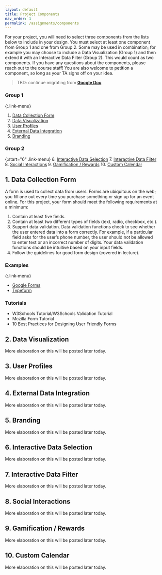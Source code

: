```yaml
---
layout: default
title: Project Components
nav_order: 1
permalink: /assignments/components
---
```


For your project, you will need to select three components from the lists below to include in your design. You must select at least one component from Group 1 and one from Group 2. Some may be used in combination; for example you may choose to include a Data Visualization (Group 1) and then extend it with an Interactive Data Filter (Group 2). This would count as two components.  If you have any questions about the components, please reach out to the course staff! You are also welcome to petition a component, so long as your TA signs off on your idea.

> TBD: continue migrating from **[Google Doc](https://docs.google.com/document/d/1nfj46bs73qrwunvRwlcf9tUMg1UQIy2HCTpKp4Q8byc/edit#)**

### Group 1

{:.link-menu}
1. [Data Collection Form](#1-data-collection-form)
2. [Data Visualization](#2-data-visualization)
3. [User Profiles](#3-user-profiles)
4. [External Data Integration](#4-external-data-integration)
5. [Branding](#5-branding)

### Group 2

{:start="6" .link-menu}
6. [Interactive Data Selection](#6-interactive-data-selection)
7. [Interactive Data Filter](#7-interactive-data-filter)
8. [Social Interactions](#8-social-interactions)
9. [Gamification / Rewards](#9-gamification--rewards)
10. [Custom Calendar](#10-custom-calendar)
 
## 1. Data Collection Form
A form is used to collect data from users. Forms are ubiquitous on the web; you fill one out every time you purchase something or sign up for an event online. For this project, your form should meet the following requirements at a minimum:
1. Contain at least five fields.
2. Contain at least two different types of fields (text, radio, checkbox, etc.).
3. Support data validation. Data validation functions check to see whether the user entered data into a form correctly. For example, if a particular field asks for the user’s phone number, the user should not be allowed to enter text or an incorrect number of digits. Your data validation functions should be intuitive based on your input fields.
4. Follow the guidelines for good form design (covered in lecture).

### Examples

{:.link-menu}
* <a href="https://www.google.com/forms/about/" target="_blank">Google Forms</a>
* <a href="https://www.typeform.com/" target="_blank">Typeform</a>

### Tutorials
* W3Schools Tutorial/W3Schools Validation Tutorial
* Mozilla Form Tutorial
* 10 Best Practices for Designing User Friendly Forms


## 2. Data Visualization
More elaboration on this will be posted later today.

## 3. User Profiles
More elaboration on this will be posted later today.

## 4. External Data Integration
More elaboration on this will be posted later today.

## 5. Branding
More elaboration on this will be posted later today.

## 6. Interactive Data Selection
More elaboration on this will be posted later today.

## 7. Interactive Data Filter
More elaboration on this will be posted later today.

## 8. Social Interactions
More elaboration on this will be posted later today.

## 9. Gamification / Rewards
More elaboration on this will be posted later today.

## 10. Custom Calendar
More elaboration on this will be posted later today.
